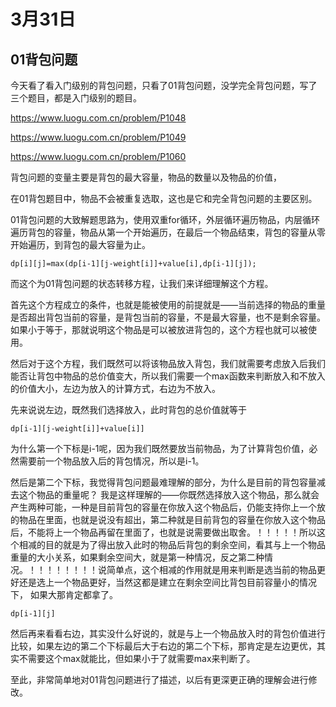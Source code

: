 # 3月31日

## 01背包问题

今天看了看入门级别的背包问题，只看了01背包问题，没学完全背包问题，写了三个题目，都是入门级别的题目。

https://www.luogu.com.cn/problem/P1048

https://www.luogu.com.cn/problem/P1049

https://www.luogu.com.cn/problem/P1060

背包问题的变量主要是背包的最大容量，物品的数量以及物品的价值，

在01背包题目中，物品不会被重复选取，这也是它和完全背包问题的主要区别。

01背包问题的大致解题思路为，使用双重for循环，外层循环遍历物品，内层循环遍历背包的容量，物品从第一个开始遍历，在最后一个物品结束，背包的容量从零开始遍历，到背包的最大容量为止。

```
dp[i][j]=max(dp[i-1][j-weight[i]]+value[i],dp[i-1][j]);
```

而这个为01背包问题的状态转移方程，让我们来详细理解这个方程。

首先这个方程成立的条件，也就是能被使用的前提就是——当前选择的物品的重量是否超出背包当前的容量，是背包当前的容量，不是最大容量，也不是剩余容量。如果小于等于，那就说明这个物品是可以被放进背包的，这个方程也就可以被使用。

然后对于这个方程，我们既然可以将该物品放入背包，我们就需要考虑放入后我们能否让背包中物品的总价值变大，所以我们需要一个max函数来判断放入和不放入的价值大小，左边为放入的计算方式，右边为不放入。

先来说说左边，既然我们选择放入，此时背包的总价值就等于

```
dp[i-1][j-weight[i]]+value[i]]
```

为什么第一个下标是i-1呢，因为我们既然要放当前物品，为了计算背包价值，必然需要前一个物品放入后的背包情况，所以是i-1。

然后是第二个下标，我觉得背包问题最难理解的部分，为什么是目前的背包容量减去这个物品的重量呢？ 我是这样理解的——你既然选择放入这个物品，那么就会产生两种可能，一种是目前背包的容量在你放入这个物品后，仍能支持你上一个放的物品在里面，也就是说没有超出，第二种就是目前背包的容量在你放入这个物品后，不能将上一个物品再留在里面了，也就是说需要做出取舍。！！！！！所以这个相减的目的就是为了得出放入此时的物品后背包的剩余空间，看其与上一个物品重量的大小关系，如果剩余空间大，就是第一种情况，反之第二种情况。！！！！！！！！说简单点，这个相减的作用就是用来判断是选当前的物品更好还是选上一个物品更好，当然这都是建立在剩余空间比背包目前容量小的情况下， 如果大那肯定都拿了。

```
dp[i-1][j]
```

然后再来看看右边，其实没什么好说的，就是与上一个物品放入时的背包价值进行比较，如果左边的第二个下标最后大于右边的第二个下标，那肯定是左边更优，其实不需要这个max就能比，但如果小于了就需要max来判断了。

至此，非常简单地对01背包问题进行了描述，以后有更深更正确的理解会进行修改。